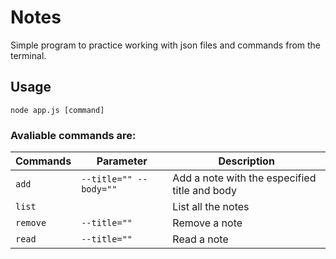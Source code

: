 # Notes

Simple program to practice working with json files and commands from the terminal.

## Usage

`node app.js [command]`

### Avaliable commands are:

| Commands | Parameter | Description |
|-|-|-|
|`add`    | `--title="" --body=""`    | Add a note with the especified title and body|
|`list`   |                           | List all the notes|
|`remove` | `--title=""`              | Remove a note|
|`read`   | `--title=""`              | Read a note|


